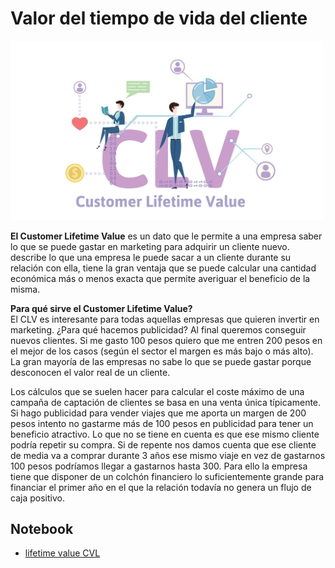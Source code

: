 # Valor del tiempo de vida del cliente  
<img src="https://github.com/luishernand/Mis-proyectos-de-ML-por-tipo-Industrias/blob/main/Retail/customer%20lifetime%20value/imagen/CLTV_logo.jpg" heiht= 750 width= 500 alt=" ">  

**El Customer Lifetime Value** es un dato que le permite a una empresa saber lo que se puede gastar en marketing para adquirir un cliente nuevo. describe lo que una empresa le puede sacar a un cliente durante su relación con ella, tiene la gran ventaja que se puede calcular una cantidad económica más o menos exacta que permite averiguar el beneficio de la misma.  

**Para qué sirve el Customer Lifetime Value?**  
El CLV es interesante para todas aquellas empresas que quieren invertir en marketing. ¿Para qué hacemos publicidad? Al final queremos conseguir nuevos clientes. Si me gasto 100 pesos quiero que me entren 200 pesos en el mejor de los casos (según el sector el margen es más bajo o más alto). La gran mayoría de las empresas no sabe lo que se puede gastar porque desconocen el valor real de un cliente.  

Los cálculos que se suelen hacer para calcular el coste máximo de una campaña de captación de clientes se basa en una venta única típicamente. Si hago publicidad para vender viajes que me aporta un margen de 200 pesos intento no gastarme más de 100 pesos en publicidad para tener un beneficio atractivo. Lo que no se tiene en cuenta es que ese mismo cliente podría repetir su compra. Si de repente nos damos cuenta que ese cliente de media va a comprar durante 3 años ese mismo viaje en vez de gastarnos 100 pesos podríamos llegar a gastarnos hasta 300. Para ello la empresa tiene que disponer de un colchón financiero lo suficientemente grande para financiar el primer año en el que la relación todavía no genera un flujo de caja positivo.

## Notebook
-  [lifetime value CVL](https://nbviewer.jupyter.org/github/luishernand/Mis-proyectos-de-ML-por-tipo-Industrias/blob/main/Retail/customer%20lifetime%20value/lifetime%20values.ipynb)  



[img1]:https://github.com/luishernand/Mis-proyectos-de-ML-por-tipo-Industrias/blob/main/Retail/customer%20lifetime%20value/imagen/i1.png
[img2]:https://github.com/luishernand/Mis-proyectos-de-ML-por-tipo-Industrias/blob/main/Retail/customer%20lifetime%20value/imagen/i2.png
[img3]:https://github.com/luishernand/Mis-proyectos-de-ML-por-tipo-Industrias/blob/main/Retail/customer%20lifetime%20value/imagen/i3.png
[img4]:https://github.com/luishernand/Mis-proyectos-de-ML-por-tipo-Industrias/blob/main/Retail/customer%20lifetime%20value/imagen/i4.png
